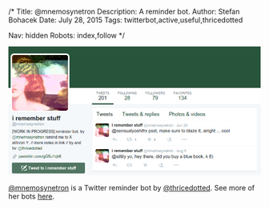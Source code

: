 /*
Title: @mnemosynetron
Description: A reminder bot.
Author: Stefan Bohacek
Date: July 28, 2015
Tags: twitterbot,active,useful,thricedotted

Nav: hidden
Robots: index,follow
*/

[![](/content/bots/twitterbots/images/mnemosynetron.png)](https://twitter.com/mnemosynetron)

[@mnemosynetron](https://twitter.com/mnemosynetron) is a Twitter reminder bot by [@thricedotted](https://twitter.com/thricedotted). See more of her bots [here](https://twitter.com/thricedotted/lists/thricedotted-bottes/members).